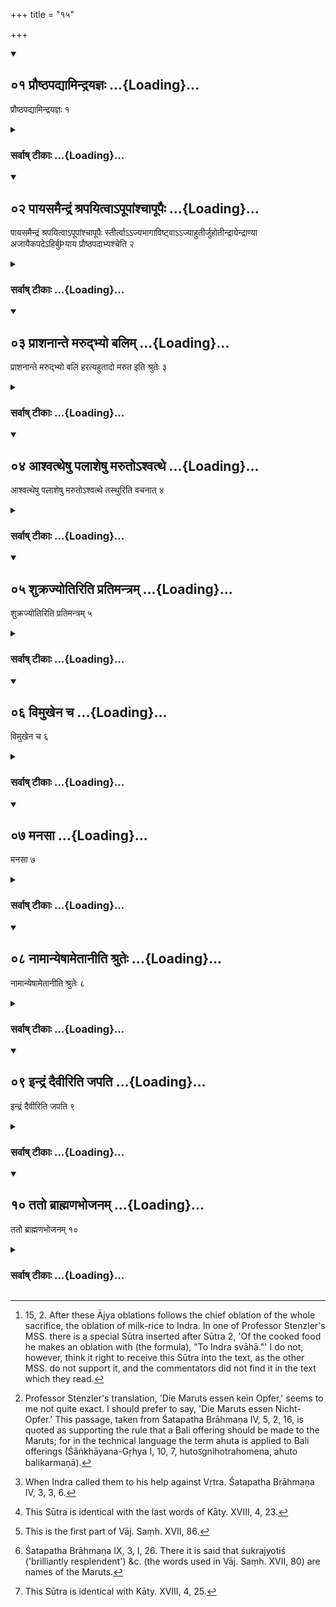 +++
title = "१५"

+++
<div class="js_include" includetitle="true" newlevelforh1="2" unfilled url="/vedAH_yajuH/vAjasaneyam/sUtram/pAraskara-gRhyam/vishvAsa-prastutiH/2/15/01_prauShThapadyAmindrayajnaH.md">
<details open><summary><h2>०१ प्रौष्ठपद्यामिन्द्रयज्ञः ...{Loading}...</h2></summary>

प्रौष्ठपद्यामिन्द्रयज्ञः १
</details>
</div>
<div class="js_include collapsed" newlevelforh1="3" title="सर्वाष् टीकाः" unfilled url="/vedAH_yajuH/vAjasaneyam/sUtram/pAraskara-gRhyam/sarvASh-TIkAH/2/15/01_prauShThapadyAmindrayajnaH.md">
<details><summary><h3>सर्वाष् टीकाः ...{Loading}...</h3></summary>

1. On the full-moon day of Prauṣṭhapada the sacrifice to Indra.

</details>
</div>
<div class="js_include" includetitle="true" newlevelforh1="2" unfilled url="/vedAH_yajuH/vAjasaneyam/sUtram/pAraskara-gRhyam/vishvAsa-prastutiH/2/15/02_pAyasamaindraM_shrapayitvA-pUpAMshchApUpaiH.md">
<details open><summary><h2>०२ पायसमैन्द्रं श्रपयित्वाऽपूपांश्चापूपैः ...{Loading}...</h2></summary>

पायसमैन्द्रं श्रपयित्वाऽपूपांश्चापूपैः स्तीर्त्वाऽऽज्यभागाविष्ट्वाऽऽज्याहुतीर्जुहोतीन्द्रायेन्द्राण्या अजायैकपदेऽहिर्बुÞयाय प्रौष्ठपदाभ्यश्चेति २
</details>
</div>
<div class="js_include collapsed" newlevelforh1="3" title="सर्वाष् टीकाः" unfilled url="/vedAH_yajuH/vAjasaneyam/sUtram/pAraskara-gRhyam/sarvASh-TIkAH/2/15/02_pAyasamaindraM_shrapayitvA-pUpAMshchApUpaiH.md">
<details><summary><h3>सर्वाष् टीकाः ...{Loading}...</h3></summary>

2 [^1] . Having cooked milk-rice for Indra and cakes, and having put cakes round (the fire), he sacrifices the two Ājya portions and Ājya oblations to Indra, to Indrāṇī, to Aja Ekapad, to Ahi Budhnya, and to the Proṣṭhapadās.


[^1]:  15, 2. After these Ājya oblations follows the chief oblation of the whole sacrifice, the oblation of milk-rice to Indra. In one of Professor Stenzler's MSS. there is a special Sūtra inserted after Sūtra 2, 'Of the cooked food he makes an oblation with (the formula), "To Indra svāhā."' I do not, however, think it right to receive this Sūtra into the text, as the other MSS. do not support it, and the commentators did not find it in the text which they read.


</details>
</div>
<div class="js_include" includetitle="true" newlevelforh1="2" unfilled url="/vedAH_yajuH/vAjasaneyam/sUtram/pAraskara-gRhyam/vishvAsa-prastutiH/2/15/03_prAshanAnte_marudbhyo_balim.md">
<details open><summary><h2>०३ प्राशनान्ते मरुद्भ्यो बलिम् ...{Loading}...</h2></summary>

प्राशनान्ते मरुद्भ्यो बलिं हरत्यहुतादो मरुत इति श्रुतेः ३
</details>
</div>
<div class="js_include collapsed" newlevelforh1="3" title="सर्वाष् टीकाः" unfilled url="/vedAH_yajuH/vAjasaneyam/sUtram/pAraskara-gRhyam/sarvASh-TIkAH/2/15/03_prAshanAnte_marudbhyo_balim.md">
<details><summary><h3>सर्वाष् टीकाः ...{Loading}...</h3></summary>

3 [^2] . After he has eaten (his portion of the sacrificial food), he offers a Bali to the Maruts. For the Śruti says, 'The Maruts eat what is not-sacrificed.'


[^2]:  Professor Stenzler's translation, 'Die Maruts essen kein Opfer,' seems to me not quite exact. I should prefer to say, 'Die Maruts essen Nicht-Opfer.' This passage, taken from Śatapatha Brāhmaṇa IV, 5, 2, 16, is quoted as supporting the rule that a Bali offering should be made to the Maruts; for in the technical language the term ahuta is applied to Bali offerings (Śāṅkhāyana-Gṛhya I, 10, 7, hutoऽgnihotrahomena, ahuto balikarmaṇā).


</details>
</div>
<div class="js_include" includetitle="true" newlevelforh1="2" unfilled url="/vedAH_yajuH/vAjasaneyam/sUtram/pAraskara-gRhyam/vishvAsa-prastutiH/2/15/04_AshvattheShu_palAsheShu_maruto-shvatthe.md">
<details open><summary><h2>०४ आश्वत्थेषु पलाशेषु मरुतोऽश्वत्थे ...{Loading}...</h2></summary>

आश्वत्थेषु पलाशेषु मरुतोऽश्वत्थे तस्थुरिति वचनात् ४
</details>
</div>
<div class="js_include collapsed" newlevelforh1="3" title="सर्वाष् टीकाः" unfilled url="/vedAH_yajuH/vAjasaneyam/sUtram/pAraskara-gRhyam/sarvASh-TIkAH/2/15/04_AshvattheShu_palAsheShu_maruto-shvatthe.md">
<details><summary><h3>सर्वाष् टीकाः ...{Loading}...</h3></summary>

4 [^3] . (This Bali he offers) in Aśvattha leaves, because it is said, 'The Maruts stood in the Aśvattha tree.'


[^3]:  When Indra called them to his help against Vṛtra. Śatapatha Brāhmaṇa IV, 3, 3, 6.


</details>
</div>
<div class="js_include" includetitle="true" newlevelforh1="2" unfilled url="/vedAH_yajuH/vAjasaneyam/sUtram/pAraskara-gRhyam/vishvAsa-prastutiH/2/15/05_shukrajyotiriti_pratimantram.md">
<details open><summary><h2>०५ शुक्रज्योतिरिति प्रतिमन्त्रम् ...{Loading}...</h2></summary>

शुक्रज्योतिरिति प्रतिमन्त्रम् ५
</details>
</div>
<div class="js_include collapsed" newlevelforh1="3" title="सर्वाष् टीकाः" unfilled url="/vedAH_yajuH/vAjasaneyam/sUtram/pAraskara-gRhyam/sarvASh-TIkAH/2/15/05_shukrajyotiriti_pratimantram.md">
<details><summary><h3>सर्वाष् टीकाः ...{Loading}...</h3></summary>

5 [^4] . (He offers it) with (the texts), 'Brilliantly resplendent' (Var. Saṃh. XVII, 80-85), Mantra by Mantra,


[^4]:  This Sūtra is identical with the last words of Kāty. XVIII, 4, 23.


</details>
</div>
<div class="js_include" includetitle="true" newlevelforh1="2" unfilled url="/vedAH_yajuH/vAjasaneyam/sUtram/pAraskara-gRhyam/vishvAsa-prastutiH/2/15/06_vimukhena_cha.md">
<details open><summary><h2>०६ विमुखेन च ...{Loading}...</h2></summary>

विमुखेन च ६
</details>
</div>
<div class="js_include collapsed" newlevelforh1="3" title="सर्वाष् टीकाः" unfilled url="/vedAH_yajuH/vAjasaneyam/sUtram/pAraskara-gRhyam/sarvASh-TIkAH/2/15/06_vimukhena_cha.md">
<details><summary><h3>सर्वाष् टीकाः ...{Loading}...</h3></summary>

6 [^5] . And with the (Mantra called) Vimukha.


[^5]:  This is the first part of Vāj. Saṃh. XVII, 86.


</details>
</div>
<div class="js_include" includetitle="true" newlevelforh1="2" unfilled url="/vedAH_yajuH/vAjasaneyam/sUtram/pAraskara-gRhyam/vishvAsa-prastutiH/2/15/07_manasA.md">
<details open><summary><h2>०७ मनसा ...{Loading}...</h2></summary>

मनसा ७
</details>
</div>
<div class="js_include collapsed" newlevelforh1="3" title="सर्वाष् टीकाः" unfilled url="/vedAH_yajuH/vAjasaneyam/sUtram/pAraskara-gRhyam/sarvASh-TIkAH/2/15/07_manasA.md">
<details><summary><h3>सर्वाष् टीकाः ...{Loading}...</h3></summary>

7. (This Mantra he repeats only) in his mind.

</details>
</div>
<div class="js_include" includetitle="true" newlevelforh1="2" unfilled url="/vedAH_yajuH/vAjasaneyam/sUtram/pAraskara-gRhyam/vishvAsa-prastutiH/2/15/08_nAmAnyeShAmetAnIti_shruteH.md">
<details open><summary><h2>०८ नामान्येषामेतानीति श्रुतेः ...{Loading}...</h2></summary>

नामान्येषामेतानीति श्रुतेः ८
</details>
</div>
<div class="js_include collapsed" newlevelforh1="3" title="सर्वाष् टीकाः" unfilled url="/vedAH_yajuH/vAjasaneyam/sUtram/pAraskara-gRhyam/sarvASh-TIkAH/2/15/08_nAmAnyeShAmetAnIti_shruteH.md">
<details><summary><h3>सर्वाष् टीकाः ...{Loading}...</h3></summary>

8 [^6] . For the Śruti says, 'These are their names.'


[^6]:  Śatapatha Brāhmaṇa IX, 3, I, 26. There it is said that śukrajyotiś ('brilliantly resplendent') &c. (the words used in Vāj. Saṃh. XVII, 80) are names of the Maruts.


</details>
</div>
<div class="js_include" includetitle="true" newlevelforh1="2" unfilled url="/vedAH_yajuH/vAjasaneyam/sUtram/pAraskara-gRhyam/vishvAsa-prastutiH/2/15/09_indraM_daivIriti_japati.md">
<details open><summary><h2>०९ इन्द्रं दैवीरिति जपति ...{Loading}...</h2></summary>

इन्द्रं दैवीरिति जपति ९
</details>
</div>
<div class="js_include collapsed" newlevelforh1="3" title="सर्वाष् टीकाः" unfilled url="/vedAH_yajuH/vAjasaneyam/sUtram/pAraskara-gRhyam/sarvASh-TIkAH/2/15/09_indraM_daivIriti_japati.md">
<details><summary><h3>सर्वाष् टीकाः ...{Loading}...</h3></summary>

9 [^7] . He murmurs, 'To Indra the divine' (Vāj. Saṃh. XVII, 86).


[^7]:  This Sūtra is identical with Kāty. XVIII, 4, 25.


</details>
</div>
<div class="js_include" includetitle="true" newlevelforh1="2" unfilled url="/vedAH_yajuH/vAjasaneyam/sUtram/pAraskara-gRhyam/vishvAsa-prastutiH/2/15/10_tato_brAhmaNabhojanam.md">
<details open><summary><h2>१० ततो ब्राह्मणभोजनम् ...{Loading}...</h2></summary>

ततो ब्राह्मणभोजनम् १०
</details>
</div>
<div class="js_include collapsed" newlevelforh1="3" title="सर्वाष् टीकाः" unfilled url="/vedAH_yajuH/vAjasaneyam/sUtram/pAraskara-gRhyam/sarvASh-TIkAH/2/15/10_tato_brAhmaNabhojanam.md">
<details><summary><h3>सर्वाष् टीकाः ...{Loading}...</h3></summary>

10. Then (follows) the feeding of the Brāhmaṇas.

</details>
</div>